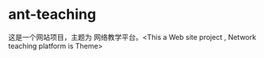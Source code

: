 # ant-teaching
这是一个网站项目，主题为 网络教学平台。&lt;This a Web site project , Network teaching platform  is Theme>

